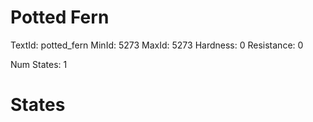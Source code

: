 # Potted Fern
TextId: potted_fern
MinId: 5273
MaxId: 5273
Hardness: 0
Resistance: 0

Num States: 1
# States
```

```